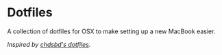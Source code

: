 # Dotfiles

A collection of dotfiles for OSX to make setting up a new MacBook easier.

_Inspired by [chdsbd's dotfiles](https://github.com/chdsbd/dotfiles)._

